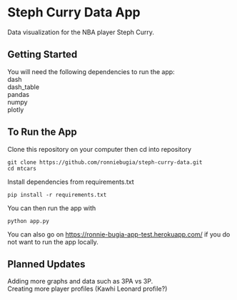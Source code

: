 # Steph Curry Data App
Data visualization for the NBA player Steph Curry.

## Getting Started
You will need the following dependencies to run the app: <br />
dash <br />
dash_table <br />
pandas <br />
numpy <br />
plotly 

## To Run the App
Clone this repository on your computer then cd into repository

```
git clone https://github.com/ronniebugia/steph-curry-data.git
cd mtcars
```

Install dependencies from requirements.txt

```
pip install -r requirements.txt
```

You can then run the app with

```
python app.py
```

You can also go on https://ronnie-bugia-app-test.herokuapp.com/ if you do not want to run the app locally.

## Planned Updates
Adding more graphs and data such as 3PA vs 3P. <br />
Creating more player profiles (Kawhi Leonard profile?) <br />
